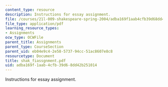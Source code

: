 ```yaml
---
content_type: resource
description: Instructions for essay assignment.
file: /courses/21l-009-shakespeare-spring-2004/adba169f1aab4cfb39d68dd42b251014_shak_fiassgnment.pdf
file_type: application/pdf
learning_resource_types:
- Assignments
ocw_type: OCWFile
parent_title: Assignments
parent_type: CourseSection
parent_uid: eb04e9c4-2e58-5737-94cc-51ac8607e8c8
resourcetype: Document
title: shak_fiassgnment.pdf
uid: adba169f-1aab-4cfb-39d6-8dd42b251014
---
```

Instructions for essay assignment.

